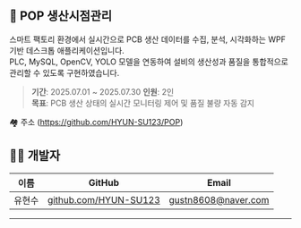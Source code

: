 ## 📌 POP 생산시점관리
스마트 팩토리 환경에서 실시간으로 PCB 생산 데이터를 수집, 분석, 시각화하는 WPF 기반 데스크톱 애플리케이션입니다.  
PLC, MySQL, OpenCV, YOLO 모델을 연동하여 설비의 생산성과 품질을 통합적으로 관리할 수 있도록 구현하였습니다.

> **기간**: 2025.07.01 ~ 2025.07.30
> **인원**: 2인  
> **목표**: PCB 생산 상태의 실시간 모니터링 제어 및 품질 불량 자동 감지

🏘 주소
(https://github.com/HYUN-SU123/POP)
## 👨‍💻 개발자

| 이름 | GitHub | Email |
|------|--------|-------|
| 유현수 | [github.com/HYUN-SU123](https://github.com/HYUN-SU123) | gustn8608@naver.com |
---
